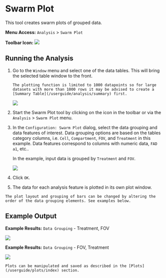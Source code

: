 # Swarm Plot

This tool creates swarm plots of grouped data.

**Menu Access:** `Analysis` > `Swarm Plot`

**Toolbar Icon:** ![](/images/analysis/swarmplot.png)

## Running the Analysis

1. Go to the `Window` menu and select one of the data tables. This will bring the selected table window to the front.  
    ```{note}
    The plotting function is limited to 1000 datapoints so for large datasets with more than 1000 rows it may be advised to create a [Summary Table](/userguide/analysis/summary) first.
    ```
    
    ![](/images/analysis/dataframe-summary-grouped.png)

2. Start the Swarm Plot tool by clicking on the icon in the toolbar or via the `Analysis` > `Swarm Plot` menu.

3. In the `Configuration: Swarm Plot` dialog, select the data grouping and data features of interest. Data grouping options are based on the tables category columns,  i.e. `Cell`, `Compartment`, `FOV`, and `Treatment` in this example. Data features correspond to columns with numeric data, `FAD a1`, etc..

    In the example, input data is grouped by `Treatment` and `FOV`.  

    ![](/images/analysis/swarmplot-config-grouping.png)

4. Click `OK`.

5. The data for each analysis feature is plotted in its own plot window.

```{note}
The plot layout and grouping of bars can be changed by altering the order of the data grouping elements. See examples below.
```

## Example Output

**Example Results:** `Data Grouping` - Treatment, FOV

![](/images/analysis/swarmplot-result1-grouping.png)


**Example Results:** `Data Grouping` - FOV, Treatment

![](/images/analysis/swarmplot-result2-grouping.png)

```{note}
Plots can be manipulated and saved as described in the [Plots](/userguide/plots/index) section.
```